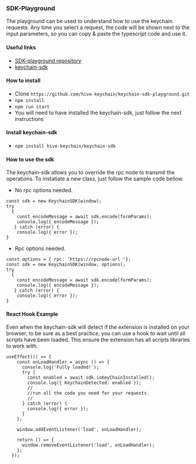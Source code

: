 ### SDK-Playground

The playground can be used to understand how to use the keychain requests. Any time you select a request, the code will be shown next to the input parameters, so you can copy & paste the typescript code and use it.

#### Useful links

- [SDK-playground repository](https://github.com/hive-keychain/keychain-sdk-playground)
- [keychain-sdk](https://github.com/hive-keychain/keychain-sdk)

#### How to install

- Clone `https://github.com/hive-keychain/keychain-sdk-playground.git`
- `npm install`
- `npm run start`
- You will need to have installed the keychain-sdk, just follow the next instructions

#### Install keychain-sdk

- `npm install hive-keychain/keychain-sdk`

#### How to use the sdk

The keychain-sdk allows you to override the rpc node to transmit the operations.
To instatiate a new class, just follow the sample code bellow.

- No rpc options needed.

```
const sdk = new KeychainSDK(window);
try
  {
    const encodeMessage = await sdk.encode(formParams);
    console.log({ encodeMessage });
   } catch (error) {
    console.log({ error });
}
```

- Rpc options needed.

```
const options = { rpc: 'https://rpcnode-url '};
const sdk = new KeychainSDK(window, options);
try
  {
    const encodeMessage = await sdk.encode(formParams);
    console.log({ encodeMessage });
   } catch (error) {
    console.log({ error });
}
```

#### React Hook Example

Even when the keychain-sdk will detect if the extension is installed on your browser, to be sure as a best practice, you can use a hook to wait until all scripts have been loaded. This ensure the extension has all scripts libraries to work with.

```
useEffect(() => {
    const onLoadHandler = async () => {
      console.log('Fully loaded!');
      try {
        const enabled = await sdk.isKeyChainInstalled();
        console.log({ KeychainDetected: enabled });
        //
        //run all the code you need for your requests.
        //
      } catch (error) {
        console.log({ error });
      }
    };

    window.addEventListener('load', onLoadHandler);

    return () => {
      window.removeEventListener('load', onLoadHandler);
    };
  });
```
